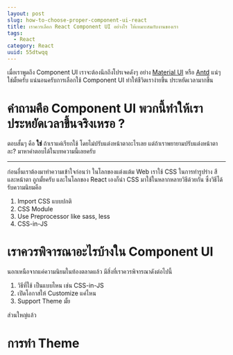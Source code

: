 ```yaml
---
layout: post
slug: how-to-choose-proper-component-ui-react
title: เราควรเลือก React Component UI อย่่างไร ให้เหมาะสมกับงานของเรา
tags:
  - React
category: React
uuid: 55dtwqq
---
```



เมื่อเราพูดถึง Component UI เราจะต้องนึกถึงโปรเจคดังๆ อย่าง [Material UI](https://material-ui.com/) หรือ [Antd](https://ant.design/) แน่ๆ ใช่มั้ยครับ แน่นอนครับการเลือกใช้ Component UI ทำให้ชีวิตเราง่ายขึ้น ประหยัดเวลามากขึ้น

# คำถามคือ Component UI พวกนี้ทำให้เราประหยัดเวลาขึ้นจริงเหรอ ?

ตอบสั้นๆ คือ **ใช่** ถ้าเราแค่เรียกใช้ โดยไม่ปรับแต่งหน้าตาอะไรเลย
แต่ถ้าเราพยายามปรับแต่งหน้าตาละ? มาหาคำตอบได้ในบทความนี้เลยครับ

---

ก่อนอื่นเราต้องมาทำความเข้าใจก่อนว่า ในโลกของแต่งแต้ม Web เราใช้ CSS ในการทำรูปร่าง สีและหน้าตา ถูกมั้ยครับ และในโลกของ React เองก็นำ CSS มาใช้ในหลากหลายวิธีด้วยกัน ซึ่งวิธีได้รับความนิยมคือ

1. Import CSS แบบปกติ
2. CSS Module
3. Use Preprocessor like sass, less
4. CSS-in-JS

# เราควรพิจารณาอะไรบ้างใน Component UI

นอกเหนือจากแค่ความนิยมในท้องตลาดแล้ว มีสิ่งที่เราควรพิจารณาดังต่อไปนี้

1. วิธีที่ใช้ เป็นแบบไหน เช่น CSS-in-JS
2. เปิดโอกาสให้ Customize แค่ไหน
3. Support Theme มั้ย

ส่วนใหญ่แล้ว

# การทำ Theme
